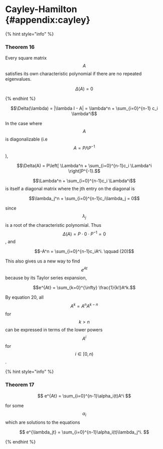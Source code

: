 # Cayley-Hamilton {#appendix:cayley}

{% hint style=\"info\" %}

### Theorem 16

  Every square matrix $$A$$ satisfies its own characteristic polynomial if there are no repeated eigenvalues.
  

$$     \Delta(A) = 0   $$


  

{% endhint %}

$$\Delta(\lambda) = |\lambda I - A| = \lambda^n + \sum_{i=0}^{n-1} c_i \lambda^i$$

In the case where $$A$$ is diagonalizable (i.e $$A = P\Lambda P^{-1}$$),

$$\Delta(A) = P\left[ \Lambda^n + \sum_{i=0}^{n-1}c_i \Lambda^i \right]P^{-1}.$$

$$\Lambda^n + \sum_{i=0}^{n-1}c_i \Lambda^i$$ is itself a diagonal
matrix where the jth entry on the diagonal is

$$\lambda_j^n + \sum_{i=0}^{n-1}c_i\lambda_j = 0$$

since $$\lambda_j$$ is a root of the characteristic polynomial. Thus
$$\Delta(A) = P \cdot 0 \cdot P^{-1} = 0$$, and

$$-A^n = \sum_{i=0}^{n-1}c_iA^i.   \qquad (20)$$

This also gives us a new way to find $$e^{At}$$ because by its Taylor
series expansion,

$$e^{At} = \sum_{k=0}^{\infty} \frac{1}{k!}A^k.$$

By equation 20, all $$A^k = A^{n}A^{k-n}$$ for $$k>n$$ can be expressed
in terms of the lower powers $$A^i$$ for $$i\in[0, n)$$.

{% hint style=\"info\" %}

### Theorem 17

  

$$     e^{At} = \sum_{i=0}^{n-1}\alpha_i(t)A^i   $$

 for some $$\alpha_i$$ which are solutions to the equations
  

$$     e^{\lambda_jt} = \sum_{i=0}^{n-1}\alpha_i(t)\lambda_j^i.   $$


  

{% endhint %}
